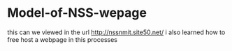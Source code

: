 # Model-of-NSS-wepage
this can we viewed in the url http://nssnmit.site50.net/
i also learned how to free host a webpage in this processes

